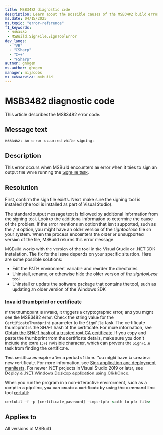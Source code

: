 ```yaml
---
title: MSB3482 diagnostic code
description: Learn about the possible causes of the MSB3482 build error and get troubleshooting tips.
ms.date: 04/15/2025
ms.topic: "error-reference"
f1_keywords:
 - MSB3482
 - MSBuild.SignFile.SignToolError
dev_langs:
  - "VB"
  - "CSharp"
  - "C++"
  - "FSharp"
author: ghogen
ms.author: ghogen
manager: mijacobs
ms.subservice: msbuild
---
```

# MSB3482 diagnostic code

<!-- :::ErrorDefinitionDescription::: -->
<!-- :::editable-content name="introDescription"::: -->
This article describes the MSB3482 error code.
<!-- :::editable-content-end::: -->

## Message text

`MSB3482: An error occurred while signing:`

<!-- :::editable-content name="postOutputDescription"::: -->
## Description

This error occurs when MSBuild encounters an error when it tries to sign an output file while running the [SignFile task](../signfile-task.md). 

## Resolution

First, confirm the sign file exists. Next, make sure the signing tool is installed (the tool is installed as part of Visual Studio).

The standard output message text is followed by additional information from the signing tool. Look to the additional information to determine the cause of the problem. If the error mentions an option that isn't supported, such as the `/fd` option, you might have an older version of the *signtool.exe* file on your system. When the process encounters the older or unsupported version of the file, MSBuild returns this error message.

MSBuild works with the version of the tool in the Visual Studio or .NET SDK installation. The fix for the issue depends on your specific situation. Here are some possible solutions:

- Edit the PATH environment variable and reorder the directories
- Uninstall, rename, or otherwise hide the older version of the *signtool.exe* tool
- Uninstall or update the software package that contains the tool, such as updating an older version of the Windows SDK

### Invalid thumbprint or certificate

If the thumbprint is invalid, it triggers a cryptographic error, and you might see the MSB3482 error. Check the string value for the `CertificateThumbprint` parameter to the `SignFile` task. The certificate thumbprint is the SHA-1 hash of the certificate. For more information, see [Obtain the SHA-1 hash of a trusted root CA certificate](/previous-versions/windows/it-pro/windows-server-2008-R2-and-2008/cc733076\(v\=ws.10\)). If you copy and paste the thumbprint from the certificate details, make sure you don't include the extra (`3F`) invisible character, which can prevent the `SignFile` task from finding the certificate.

Test certificates expire after a period of time. You might have to create a new certificate. For more information, see [Sign application and deployment manifests](../../ide/how-to-sign-application-and-deployment-manifests.md). For newer .NET projects in Visual Studio 2019 or later, see [Deploy a .NET Windows Desktop application using ClickOnce](../../deployment/quickstart-deploy-using-clickonce-folder.md).

When you run the program in a non-interactive environment, such as a script in a pipeline, you can create a certificate by using the command-line tool [certutil](/windows-server/administration/windows-commands/certutil):

```cmd
certutil –f –p [certificate_password] –importpfx <path to pfx file>
```

## Applies to

All versions of MSBuild